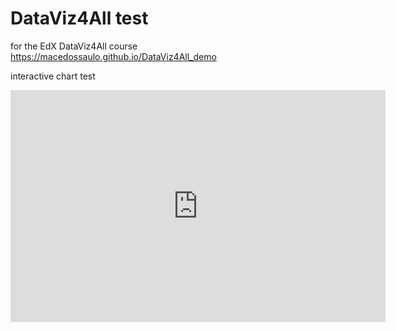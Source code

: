 # DataViz4All test

for the EdX DataViz4All course
https://macedossaulo.github.io/DataViz4All_demo

interactive chart test
<iframe width="600" height="371" seamless frameborder="0" scrolling="no" src="https://docs.google.com/spreadsheets/d/1cU3d4fULfyHra55veWy_s3W6mPZmyKb1efqHiYexFeM/pubchart?oid=1776134508&amp;format=interactive"></iframe>
